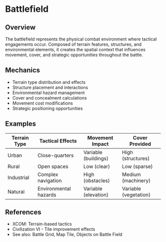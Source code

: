 # Battlefield

## Overview
The battlefield represents the physical combat environment where tactical engagements occur. Composed of terrain features, structures, and environmental elements, it creates the spatial context that influences movement, cover, and strategic opportunities throughout the battle.

## Mechanics
- Terrain type distribution and effects
- Structure placement and interactions
- Environmental hazard management
- Cover and concealment calculations
- Movement cost modifications
- Strategic positioning opportunities

## Examples
| Terrain Type | Tactical Effects | Movement Impact | Cover Provided |
|--------------|------------------|-----------------|----------------|
| Urban | Close-quarters | Variable (buildings) | High (structures) |
| Rural | Open spaces | Low (clear) | Low (sparse) |
| Industrial | Complex navigation | High (obstacles) | Medium (machinery) |
| Natural | Environmental hazards | Variable (elevation) | Variable (vegetation) |

## References
- XCOM: Terrain-based tactics
- Civilization VI - Tile improvement effects
- See also: Battle Grid, Map Tile, Objects on Battle Field